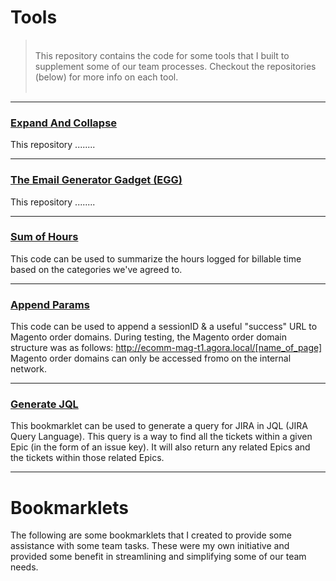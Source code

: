 # Tools

> <br/>
> This repository contains the code for some tools that I built to supplement some of our team processes. Checkout the repositories (below) for more info on each tool.<br/>
> <br/>

-------

### [Expand And Collapse](/tools/expandAndCollapse)
This repository ........

-------

### [The Email Generator Gadget (EGG)](/tools/egg)

This repository ........

-------

### [Sum of Hours](https://dejai.github.com/iris/bookmarklets/sumOfHours.js)
This code can be used to summarize the hours logged for billable time based on the categories we've agreed to. 

------

### [Append Params](/tools/appendParams)
This code can be used to append a sessionID & a useful "success" URL to Magento order domains.
During testing, the Magento order domain structure was as follows: http://ecomm-mag-t1.agora.local/[name_of_page]
Magento order domains can only be accessed fromo on the internal network. 

------

### [Generate JQL](/tools/generateJQL)
This bookmarklet can be used to generate a query for JIRA in JQL (JIRA Query Language). This query is a way to find all the tickets within a given Epic (in the form of an issue key). It will also return any related Epics and the tickets within those related Epics.

------

# Bookmarklets
The following are some bookmarklets that I created to provide some assistance with some team tasks. These were my own initiative and provided some benefit in streamlining and simplifying some of our team needs.


